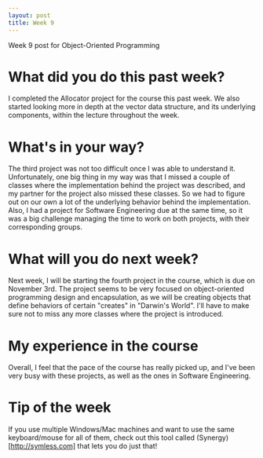 ```yaml
---
layout: post
title: Week 9
---
```


Week 9 post for Object-Oriented Programming

# What did you do this past week?

I completed the Allocator project for the course this past week. We also started looking more in depth at the vector data structure, and its underlying components, within the lecture throughout the week.

# What's in your way?

The third project was not too difficult once I was able to understand it. Unfortunately, one big thing in my way was that I missed a couple of classes where the implementation behind the project was described, and my partner for the project also missed these classes. So we had to figure out on our own a lot of the underlying behavior behind the implementation. Also, I had a project for Software Engineering due at the same time, so it was a big challenge managing the time to work on both projects, with their corresponding groups. 

# What will you do next week?

Next week, I will be starting the fourth project in the course, which is due on November 3rd. The project seems to be very focused on object-oriented programming design and encapsulation, as we will be creating objects that define behaviors of certain "creates" in "Darwin's World". I'll have to make sure not to miss any more classes where the project is introduced.

# My experience in the course

Overall, I feel that the pace of the course has really picked up, and I've been very busy with these projects, as well as the ones in Software Engineering. 

# Tip of the week

If you use multiple Windows/Mac machines and want to use the same keyboard/mouse for all of them, check out this tool called (Synergy)[http://symless.com] that lets you do just that!
